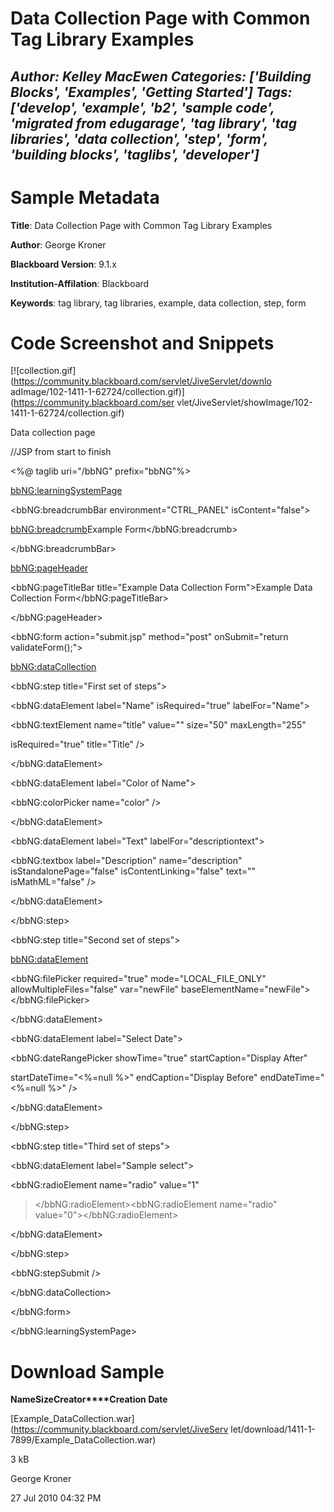 # Data Collection Page with Common Tag Library Examples
*Author: Kelley MacEwen*
*Categories: ['Building Blocks', 'Examples', 'Getting Started']*
*Tags: ['develop', 'example', 'b2', 'sample code', 'migrated from edugarage', 'tag library', 'tag libraries', 'data collection', 'step', 'form', 'building blocks', 'taglibs', 'developer']*
---
# Sample Metadata

**Title**: Data Collection Page with Common Tag Library Examples

**Author**: George Kroner

**Blackboard Version**: 9.1.x

**Institution-Affilation**: Blackboard

**Keywords**: tag library, tag libraries, example, data collection, step, form

# Code Screenshot and Snippets

[![collection.gif](https://community.blackboard.com/servlet/JiveServlet/downlo
adImage/102-1411-1-62724/collection.gif)](https://community.blackboard.com/ser
vlet/JiveServlet/showImage/102-1411-1-62724/collection.gif)

Data collection page

//JSP from start to finish

<!DOCTYPE HTML PUBLIC "-//W3C//DTD HTML 4.01//EN" "[http://www.w3.org/TR/html4
/strict.dtd](https://community.blackboard.com/external-
link.jspa?url=http%3A%2F%2Fwww.w3.org%2FTR%2Fhtml4%2Fstrict.dtd)">

<%@ taglib uri="/bbNG" prefix="bbNG"%>

<bbNG:learningSystemPage>

<bbNG:breadcrumbBar environment="CTRL_PANEL" isContent="false">

<bbNG:breadcrumb>Example Form</bbNG:breadcrumb>

</bbNG:breadcrumbBar>

<bbNG:pageHeader>

<bbNG:pageTitleBar title="Example Data Collection Form">Example Data
Collection Form</bbNG:pageTitleBar>

</bbNG:pageHeader>

<bbNG:form action="submit.jsp" method="post" onSubmit="return
validateForm();">

<bbNG:dataCollection>

<bbNG:step title="First set of steps">

<bbNG:dataElement label="Name" isRequired="true" labelFor="Name">

<bbNG:textElement name="title" value="" size="50" maxLength="255"

isRequired="true" title="Title" />

</bbNG:dataElement>

<bbNG:dataElement label="Color of Name">

<bbNG:colorPicker name="color" />

</bbNG:dataElement>

<bbNG:dataElement label="Text" labelFor="descriptiontext">

<bbNG:textbox label="Description" name="description" isStandalonePage="false"
isContentLinking="false" text="" isMathML="false" />

</bbNG:dataElement>

</bbNG:step>

<bbNG:step title="Second set of steps">

<bbNG:dataElement>

<bbNG:filePicker required="true" mode="LOCAL_FILE_ONLY"
allowMultipleFiles="false" var="newFile"
baseElementName="newFile"></bbNG:filePicker>

</bbNG:dataElement>

<bbNG:dataElement label="Select Date">

<bbNG:dateRangePicker showTime="true" startCaption="Display After"

startDateTime="<%=null %>" endCaption="Display Before" endDateTime="<%=null
%>" />

</bbNG:dataElement>

</bbNG:step>

<bbNG:step title="Third set of steps">

<bbNG:dataElement label="Sample select">

<bbNG:radioElement name="radio" value="1"
></bbNG:radioElement><bbNG:radioElement name="radio"
value="0"></bbNG:radioElement>

</bbNG:dataElement>

</bbNG:step>

<bbNG:stepSubmit />

</bbNG:dataCollection>

</bbNG:form>

</bbNG:learningSystemPage>

# Download Sample

**Name****Size****Creator****Creation Date**

[Example_DataCollection.war](https://community.blackboard.com/servlet/JiveServ
let/download/1411-1-7899/Example_DataCollection.war)

3 kB

George Kroner

27 Jul 2010 04:32 PM

